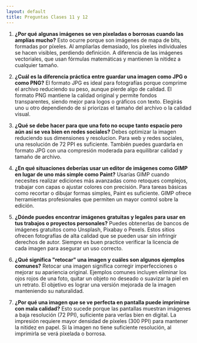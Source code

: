 ```yaml
---
layout: default
title: Preguntas Clases 11 y 12
---
```


1. **¿Por qué algunas imágenes se ven pixeladas o borrosas cuando las amplías mucho?**
   Esto ocurre porque son imágenes de mapa de bits, formadas por píxeles. Al ampliarlas demasiado, los píxeles individuales se hacen visibles, perdiendo definición. A diferencia de las imágenes vectoriales, que usan fórmulas matemáticas y mantienen la nitidez a cualquier tamaño.

2. **¿Cuál es la diferencia práctica entre guardar una imagen como JPG o como PNG?**
   El formato JPG es ideal para fotografías porque comprime el archivo reduciendo su peso, aunque pierde algo de calidad. El formato PNG mantiene la calidad original y permite fondos transparentes, siendo mejor para logos o gráficos con texto. Elegirás uno u otro dependiendo de si priorizas el tamaño del archivo o la calidad visual.

3. **¿Qué se debe hacer para que una foto no ocupe tanto espacio pero aún así se vea bien en redes sociales?**
   Debes optimizar la imagen reduciendo sus dimensiones y resolucion. Para web y redes sociales, una resolución de 72 PPI es suficiente. También puedes guardarla en formato JPG con una compresión moderada para equilibrar calidad y tamaño de archivo.

4. **¿En qué situaciones deberías usar un editor de imágenes como GIMP en lugar de uno más simple como Paint?**
   Usarías GIMP cuando necesites realizar ediciones más avanzadas como retoques complejos, trabajar con capas o ajustar colores con precisión. Para tareas básicas como recortar o dibujar formas simples, Paint es suficiente. GIMP ofrece herramientas profesionales que permiten un mayor control sobre la edición.

5. **¿Dónde puedes encontrar imágenes gratuitas y legales para usar en tus trabajos o proyectos personales?**
   Puedes obtenerlas de bancos de imágenes gratuitos como Unsplash, Pixabay o Pexels. Estos sitios ofrecen fotografías de alta calidad que se pueden usar sin infringir derechos de autor. Siempre es buen practice verificar la licencia de cada imagen para asegurar un uso correcto.

6. **¿Qué significa "retocar" una imagen y cuáles son algunos ejemplos comunes?**
   Retocar una imagen significa corregir imperfecciones o mejorar su apariencia original. Ejemplos comunes incluyen eliminar los ojos rojos de una foto, quitar un objeto no deseado o suavizar la piel en un retrato. El objetivo es lograr una versión mejorada de la imagen manteniendo su naturalidad.

7. **¿Por qué una imagen que se ve perfecta en pantalla puede imprimirse con mala calidad?**
   Esto sucede porque las pantallas muestran imágenes a baja resolución (72 PPI), suficiente para verlas bien en digital. La impresión requiere mayor densidad de píxeles (300 PPI) para mantener la nitidez en papel. Si la imagen no tiene suficiente resolución, al imprimirla se verá pixelada o borrosa.